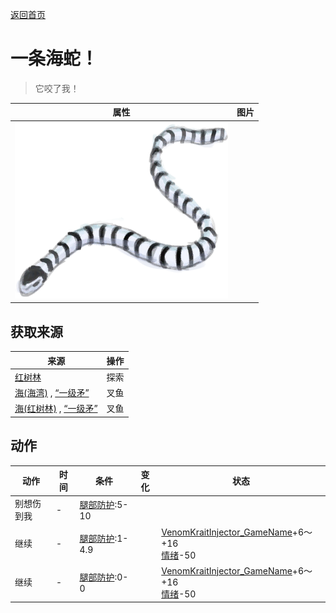 [返回首页](index.md)  
# 一条海蛇！  
> 它咬了我！  
  
  属性  |   图片   
 ----  |  ----:   
   |  ![](Sprite/SeaKrait.png)   
  
## 获取来源  
来源  |  操作  
----  |  ----  
[红树林](Mangroves.md)  |  探索  
[海(海湾)](Sea_Bay.md) , [“一级矛”](tag_Spear.md)  |  叉鱼  
[海(红树林)](Sea_Mangroves.md) , [“一级矛”](tag_Spear.md)  |  叉鱼  
## 动作  
动作  |  时间  |  条件  |  变化  |  状态  
----  |  ----  |  ----  |  ----  |  ----  
别想伤到我  |  -  |  [腿部防护](LegProtection.md):5-10  |    |    
继续  |  -  |  [腿部防护](LegProtection.md):1-4.9  |    |  [VenomKraitInjector_GameName](VenomKraitInjector.md)+6～+16<br>[情绪](Morale.md)-50  
继续  |  -  |  [腿部防护](LegProtection.md):0-0  |    |  [VenomKraitInjector_GameName](VenomKraitInjector.md)+6～+16<br>[情绪](Morale.md)-50  
